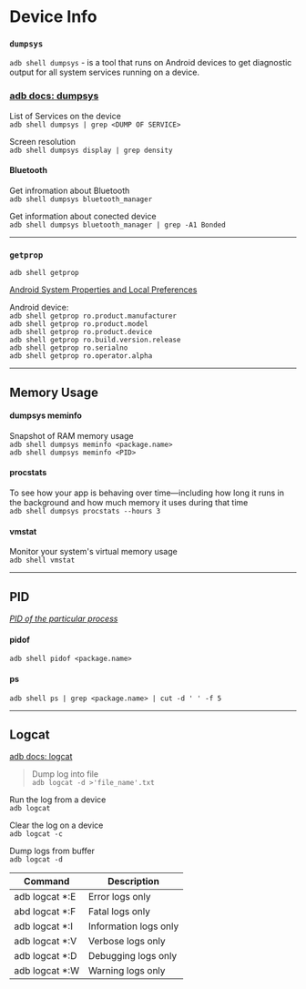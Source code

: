 # Device Info

### `dumpsys` 

`adb shell dumpsys` - is a tool that runs on Android devices to get diagnostic output for all system services running on a device.

### [adb docs: dumpsys](https://developer.android.com/studio/command-line/dumpsys)

List of Services on the device <br> 
`adb shell dumpsys | grep <DUMP OF SERVICE>`

Screen resolution <br> 
`adb shell dumpsys display | grep density`

#### Bluetooth

Get infromation about Bluetooth <br> 
`adb shell dumpsys bluetooth_manager`

Get information about conected device <br>
`adb shell dumpsys bluetooth_manager | grep -A1 Bonded`

***

### `getprop`

`adb shell getprop`

[Android System Properties and Local Preferences](https://developer.oculus.com/documentation/mobilesdk/1.0.3/concepts/mobile-localprefs/)

Android device: <br>
`adb shell getprop ro.product.manufacturer` <br>
`adb shell getprop ro.product.model` <br> 
`adb shell getprop ro.product.device` <br>
`adb shell getprop ro.build.version.release` <br> 
`adb shell getprop ro.serialno` <br>
`adb shell getprop ro.operator.alpha`

***

## Memory Usage

#### dumpsys meminfo
Snapshot of RAM memory usage <br>
`adb shell dumpsys meminfo <package.name>` <br>
`adb shell dumpsys meminfo <PID>`

#### procstats
To see how your app is behaving over time—including how long it runs in the background and how much memory it uses during that time<br>
`adb shell dumpsys procstats --hours 3`

#### vmstat
Monitor your system's virtual memory usage<br>
`adb shell vmstat`

***

## PID

[_PID of the particular process_](https://stackoverflow.com/questions/21319883/adb-find-pid-from-the-adb-shell)

#### pidof

`adb shell pidof <package.name>`

#### ps

`adb shell ps | grep <package.name> | cut -d ' ' -f 5`

***

## Logcat

[adb docs: logcat](https://developer.android.com/studio/command-line/logcat)

> Dump log into file <br>
`adb logcat -d >'file_name'.txt`

Run the log from a device <br>
`adb logcat`

Clear the log on a device <br>
`adb logcat -c`

Dump logs from buffer <br>
`adb logcat -d`

| Command | Description |
| ------ | ------ |
| adb logcat *:E | Error logs only |
| abd logcat *:F | Fatal logs only |
| adb logcat *:I | Information logs only |
| adb logcat *:V | Verbose logs only |
| adb logcat *:D | Debugging logs only |
| adb logcat *:W | Warning logs only |